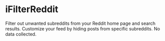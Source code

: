 # iFilterReddit
Filter out unwanted subreddits from your Reddit home page and search results. Customize your feed by hiding posts from specific subreddits. No data collected.
